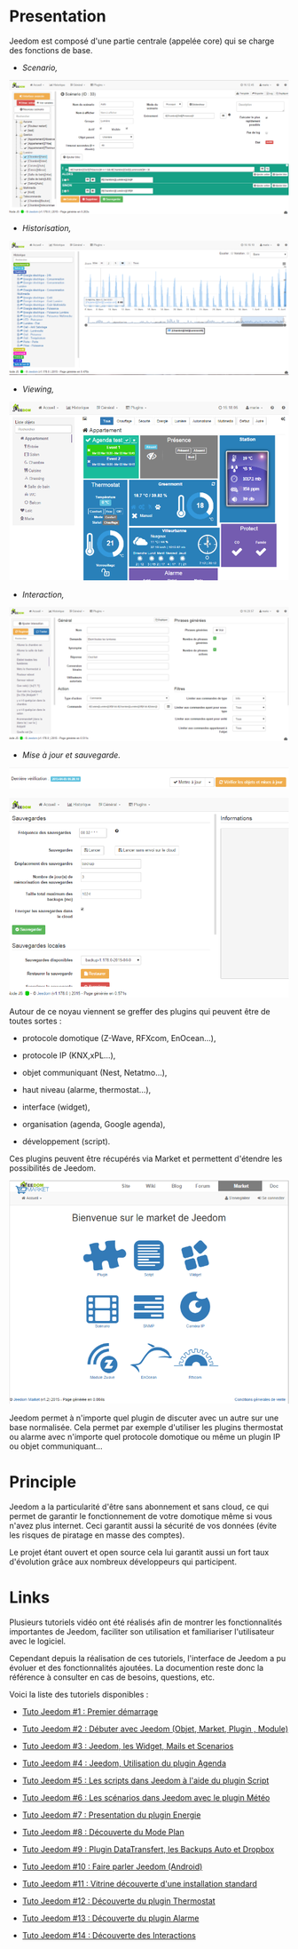 Presentation
===

Jeedom est composé d'une partie centrale (appelée core) qui se charge
des fonctions de base.

-   *Scenario,*

![Page Scenario](images/doc-presentation-scenario.png)

-   *Historisation,*

![Page Historique](images/doc-presentation-historique.png)

-   *Viewing,*

![Page Dashboard](images/doc-presentation-affichage.png)

-   *Interaction,*

![Page Interaction](images/doc-presentation-interaction.png)

-   *Mise à jour et sauvegarde.*

![Page Mise à jour](images/doc-presentation-maj.png)

![Page Sauvegarde](images/doc-presentation-sauvegarde.png)

Autour de ce noyau viennent se greffer des plugins qui peuvent être de
toutes sortes :

-   protocole domotique (Z-Wave, RFXcom, EnOcean…​),

-   protocole IP (KNX,xPL…​),

-   objet communiquant (Nest, Netatmo…​),

-   haut niveau (alarme, thermostat…​),

-   interface (widget),

-   organisation (agenda, Google agenda),

-   développement (script).

Ces plugins peuvent être récupérés via Market et permettent d'étendre
les possibilités de Jeedom.

![Page Market](images/doc-presentation-market.png)

Jeedom permet à n'importe quel plugin de discuter avec un autre sur une
base normalisée. Cela permet par exemple d'utiliser les plugins
thermostat ou alarme avec n'importe quel protocole domotique ou même un
plugin IP ou objet communiquant…​

Principle
=== 

Jeedom a la particularité d'être sans abonnement et sans cloud, ce qui
permet de garantir le fonctionnement de votre domotique même si vous
n'avez plus internet. Ceci garantit aussi la sécurité de vos données
(évite les risques de piratage en masse des comptes).

Le projet étant ouvert et open source cela lui garantit aussi un fort
taux d'évolution grâce aux nombreux développeurs qui participent.

Links
===

Plusieurs tutoriels vidéo ont été réalisés afin de montrer les
fonctionnalités importantes de Jeedom, faciliter son utilisation et
familiariser l'utilisateur avec le logiciel.

Cependant depuis la réalisation de ces tutoriels, l'interface de Jeedom
a pu évoluer et des fonctionnalités ajoutées. La documention reste donc
la référence à consulter en cas de besoins, questions, etc.

Voici la liste des tutoriels disponibles :

-   [Tuto Jeedom \#1 : Premier
    démarrage](https://www.youtube.com/watch?v=UTECRBGEUtI)

-   [Tuto Jeedom \#2 : Débuter avec Jeedom (Objet, Market, Plugin
    , Module)](https://www.youtube.com/watch?v=2LU1neNvbus)

-   [Tuto Jeedom \#3 : Jeedom, les Widget, Mails et
    Scenarios](https://www.youtube.com/watch?v=OJn33XbpiH8)

-   [Tuto Jeedom \#4 : Jeedom, Utilisation du plugin
    Agenda](https://www.youtube.com/watch?v=EBuvIabg3Cc)

-   [Tuto Jeedom \#5 : Les scripts dans Jeedom à l'aide du plugin
    Script](https://www.youtube.com/watch?v=FRbQILAogX0)

-   [Tuto Jeedom \#6 : Les scénarios dans Jeedom avec le plugin
    Météo](https://www.youtube.com/watch?v=w0ErP3wyEoA)

-   [Tuto Jeedom \#7 : Presentation du plugin
    Energie](https://www.youtube.com/watch?v=DZfA_DxqbNs)

-   [Tuto Jeedom \#8 : Découverte du Mode
    Plan](https://www.youtube.com/watch?v=2IkXF6CBCAE)

-   [Tuto Jeedom \#9 : Plugin DataTransfert, les Backups Auto et
    Dropbox](https://www.youtube.com/watch?v=wLOfJygFc8k)

-   [Tuto Jeedom \#10 : Faire parler
    Jeedom (Android)](https://www.youtube.com/watch?v=3Pc3VJFWHo4)

-   [Tuto Jeedom \#11 : Vitrine découverte d'une installation
    standard](https://www.youtube.com/watch?v=hW1d1FvkmSs)

-   [Tuto Jeedom \#12 : Découverte du plugin
    Thermostat](https://www.youtube.com/watch?v=T21gqp1SQK0)

-   [Tuto Jeedom \#13 : Découverte du plugin
    Alarme](https://www.youtube.com/watch?v=JjnWeU614gc)

-   [Tuto Jeedom \#14 : Découverte des
    Interactions](https://www.youtube.com/watch?v=Z8SHo_Xwk0Q) 